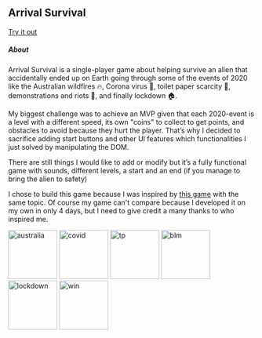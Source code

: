 ## Arrival Survival


<a href="https://mafebracho.github.io/my-first-game/" target="_blank">Try it out</a>



##### About

Arrival Survival is a single-player game about helping survive an alien that accidentally ended up on Earth going through some of the events of 2020 like the Australian wildfires 🔥, Corona virus 🦠, toilet paper scarcity 🧻, demonstrations and riots 💪, and finally lockdown 🏠.


My biggest challenge was to achieve an MVP given that each 2020-event is a level with a different speed, its own "coins" to collect to get points, and obstacles to avoid because they hurt the player. That’s why I decided to sacrifice adding start buttons and other UI features which functionalities I just solved by manipulating the DOM.


There are still things I would like to add or modify but it’s a fully functional game with sounds, different levels, a start and an end (if you manage to bring the alien to safety)


I chose to build this game because I was inspired by [this game](https://2020game.io) with the same topic. Of course my game can't compare because I developed it on my own in only 4 days, but I need to give credit a many thanks to who inspired me.



<img src="https://res.cloudinary.com/mafebracho/image/upload/v1617886557/samples/australia_csvajr.png" style="width:100px" alt="australia" />
<img src="https://res.cloudinary.com/mafebracho/image/upload/v1617886557/samples/covid_bdedhl.png" style="width:100px" alt="covid" />


<img src="https://res.cloudinary.com/mafebracho/image/upload/v1617886563/samples/tpmadness_pr7zfa.png" style="width:100px" alt="tp" />
<img src="https://res.cloudinary.com/mafebracho/image/upload/v1617886568/samples/protests_v4rwwt.png" style="width:100px" alt="blm" />


<img src="https://res.cloudinary.com/mafebracho/image/upload/v1617886558/samples/lockdown_snscl7.png" style="width:100px" alt="lockdown" />
<img src="https://res.cloudinary.com/mafebracho/image/upload/v1617886546/samples/win_ikdrcc.png" style="width:100px" alt="win" />
